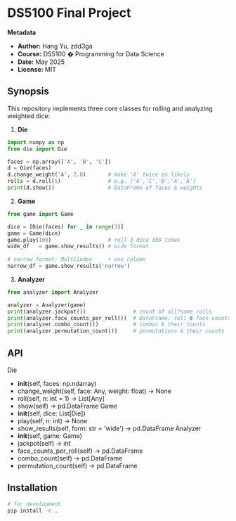 # DS5100 Final Project

**Metadata**  
- **Author:** Hang Yu, zdd3ga  
- **Course:** DS5100 � Programming for Data Science  
- **Date:** May 2025  
- **License:** MIT  

## Synopsis

This repository implements three core classes for rolling and analyzing weighted dice:

1. **Die**  
```python
import numpy as np
from die import Die

faces = np.array(['A', 'B', 'C'])
d = Die(faces)
d.change_weight('A', 2.0)       # make 'A' twice as likely
rolls = d.roll(5)               # e.g. ['A','C','B','A','A']
print(d.show())                 # DataFrame of faces & weights
```

2. **Game**
```python
from game import Game

dice = [Die(faces) for _ in range(3)]
game = Game(dice)
game.play(100)                  # roll 3 dice 100 times
wide_df   = game.show_results() # wide format
	
# narrow format: MultiIndex 	+ one column
narrow_df = game.show_results('narrow')
```

3. **Analyzer**
```python
from analyzer import Analyzer

analyzer = Analyzer(game)
print(analyzer.jackpot())               # count of all?same rolls
print(analyzer.face_counts_per_roll())  # DataFrame: roll � face counts
print(analyzer.combo_count())           # combos & their counts
print(analyzer.permutation_count())     # permutations & their counts
```

## API

Die
* __init__(self, faces: np.ndarray)
* change_weight(self, face: Any, weight: float) -> None
* roll(self, n: int = 1) -> List[Any]
* show(self) -> pd.DataFrame
Game
* __init__(self, dice: List[Die])
* play(self, n: int) -> None
* show_results(self, form: str = 'wide') -> pd.DataFrame
Analyzer
* __init__(self, game: Game)
* jackpot(self) -> int
* face_counts_per_roll(self) -> pd.DataFrame
* combo_count(self) -> pd.DataFrame
* permutation_count(self) -> pd.DataFrame


## Installation
```bash
# for development
pip install -e .